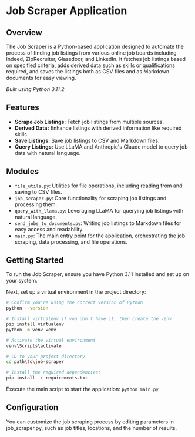 # Job Scraper Application

## Overview
The Job Scraper is a Python-based application designed to automate the process of finding job listings from various online job boards including Indeed, ZipRecruiter, Glassdoor, and LinkedIn. It fetches job listings based on specified criteria, adds derived data such as skills or qualifications required, and saves the listings both as CSV files and as Markdown documents for easy viewing.

*Built using Python 3.11.2*

## Features
- **Scrape Job Listings:** Fetch job listings from multiple sources.
- **Derived Data:** Enhance listings with derived information like required skills.
- **Save Listings:** Save job listings to CSV and Markdown files.
- **Query Listings:** Use LLaMA and Anthropic's Claude model to query job data with natural language.

## Modules
- `file_utils.py`: Utilities for file operations, including reading from and saving to CSV files.
- `job_scraper.py`: Core functionality for scraping job listings and processing them.
- `query_with_llama.py`: Leveraging LLaMA for querying job listings with natural language.
- `send_jobs_to_documents.py`: Writing job listings to Markdown files for easy access and readability.
- `main.py`: The main entry point for the application, orchestrating the job scraping, data processing, and file operations.

## Getting Started
To run the Job Scraper, ensure you have Python 3.11 installed and set up on your system.

Next, set up a virtual environment in the project directory:

```bash
# Confirm you're using the correct version of Python
python --version

# Install virtualenv if you don't have it, then create the venv
pip install virtualenv
python -m venv venv

# Activate the virtual environment
venv\Scripts\activate

# CD to your project directory
cd path\to\job-scraper

# Install the required dependencies:
pip install -r requirements.txt
```

Execute the main script to start the application:
`python main.py`

## Configuration
You can customize the job scraping process by editing parameters in job_scraper.py, such as job titles, locations, and the number of results.


